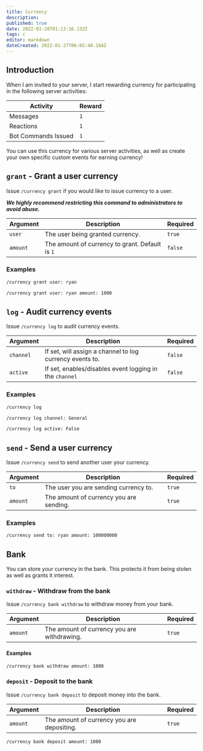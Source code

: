 ```yaml
---
title: Currency
description: 
published: true
date: 2022-01-28T01:13:16.132Z
tags: c
editor: markdown
dateCreated: 2022-01-27T06:02:40.184Z
---
```


## Introduction

When I am invited to your server, I start rewarding currency for participating in the following server activities:

| Activity | Reward |
|----------|--------|
| Messages | `1` |
| Reactions | `1` |
| Bot Commands Issued | `1` |

You can use this currency for various server activities, as well as create your own specific custom events for earning currency!

## `grant` - Grant a user currency

Issue `/currency grant` if you would like to issue currency to a user. 

***We highly recommend restricting this command to administrators to avoid abuse.***

| Argument | Description | Required |
|----------|-------------|----------|
| `user` | The user being granted currency. | `true` |
| `amount` | The amount of currency to grant. Default is `1` | `false` |

### Examples

``` bash
/currency grant user: ryan

/currency grant user: ryan amount: 1000
```

## `log` - Audit currency events

Issue `/currency log` to audit currency events.

| Argument | Description | Required |
|----------|-------------|----------|
| `channel` | If set, will assign a channel to log currency events to. | `false` |
| `active` | If set, enables/disables event logging in the `channel` | `false` |

### Examples

``` bash
/currency log

/currency log channel: General

/currency log active: False
```

## `send` - Send a user currency

Issue `/currency send` to send another user your currency.

| Argument | Description | Required |
|----------|-------------|----------|
| `to` | The user you are sending currency to. | `true` |
| `amount` | The amount of currency you are sending. | `true` |

### Examples

``` bash
/currency send to: ryan amount: 100000000
```

## **Bank**

You can store your currency in the bank. This protects it from being stolen as well as grants it interest.

### `withdraw` - Withdraw from the bank

Issue `/currency bank withdraw` to withdraw money from your bank.

| Argument | Description | Required |
|----------|-------------|----------|
| `amount` | The amount of currency you are withdrawing. | `true` |

#### Examples

``` bash
/currency bank withdraw amount: 1000
```

### `deposit` - Deposit to the bank

Issue `/currency bank deposit` to deposit money into the bank.

| Argument | Description | Required |
|----------|-------------|----------|
| `amount` | The amount of currency you are depositing. | `true` |

``` bash
/currency bank deposit amount: 1000
```
























































